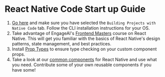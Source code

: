 # React Native Code Start up Guide

1. [Go here](https://facebook.github.io/react-native/docs/getting-started.html) and make sure you have selected the `Building Projects with Native Code` tab. Follow the CLI installation instructions for your OS.
2. Take advantage of EngageAI's [Frontend Masters](https://frontendmasters.com/courses/react-native/) course on React Native. This will get you familiar with the basics of React Native's design patterns, state management, and best practices.
3. Install [Prop Types](https://github.com/facebook/prop-types) to ensure type checking on your custom component props.
4. Take a look at our [common components](../common-components/README.md) for React Native and use what you need. Contribute some of your own reusable components if you have some!